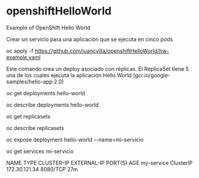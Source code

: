 # openshiftHelloWorld
Example of OpenShift Hello World 

Crear un servicio para una aplicación que se ejecuta en cinco pods

oc apply -f https://github.com/juancvilla/openshiftHelloWorld/hw-example.yaml

Este comando crea un deploy asociado con réplicas. El ReplicaSet tiene 5 una de los cuales ejecuta la aplicación Hello World (gcr.io/google-samples/hello-app:2.0)

oc get deployments hello-world

oc describe deployments hello-world

oc get replicasets

oc describe replicasets

oc expose deployment hello-world --name=mi-servicio

oc get services mi-servicio

NAME         TYPE        CLUSTER-IP      EXTERNAL-IP   PORT(S)    AGE
my-service   ClusterIP   172.30.121.34   <none>        8080/TCP   27m
